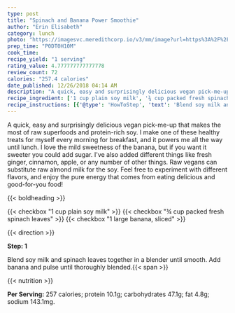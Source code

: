 ```yaml
---
type: post
title: "Spinach and Banana Power Smoothie"
author: "Erin Elisabeth"
category: lunch
photo: "https://imagesvc.meredithcorp.io/v3/mm/image?url=https%3A%2F%2Fimages.media-allrecipes.com%2Fuserphotos%2F2003952.jpg"
prep_time: "P0DT0H10M"
cook_time: 
recipe_yield: "1 serving"
rating_value: 4.777777777777778
review_count: 72
calories: "257.4 calories"
date_published: 12/26/2018 04:14 AM
description: "A quick, easy and surprisingly delicious vegan pick-me-up that makes the most of raw superfoods and protein-rich soy. I make one of these healthy treats for myself every morning for breakfast, and it powers me all the way until lunch. I love the mild sweetness of the banana, but if you want it sweeter you could add sugar. I've also added different things like fresh ginger, cinnamon, apple, or any number of other things. Raw vegans can substitute raw almond milk for the soy. Feel free to experiment with different flavors, and enjoy the pure energy that comes from eating delicious and good-for-you food!"
recipe_ingredient: ['1 cup plain soy milk', '¾ cup packed fresh spinach leaves', '1 large banana, sliced']
recipe_instructions: [{'@type': 'HowToStep', 'text': 'Blend soy milk and spinach leaves together in a blender until smooth. Add banana and pulse until thoroughly blended.\n'}]
---
```


A quick, easy and surprisingly delicious vegan pick-me-up that makes the most of raw superfoods and protein-rich soy. I make one of these healthy treats for myself every morning for breakfast, and it powers me all the way until lunch. I love the mild sweetness of the banana, but if you want it sweeter you could add sugar. I've also added different things like fresh ginger, cinnamon, apple, or any number of other things. Raw vegans can substitute raw almond milk for the soy. Feel free to experiment with different flavors, and enjoy the pure energy that comes from eating delicious and good-for-you food! 

{{< boldheading >}}

{{< checkbox "1 cup plain soy milk" >}}
{{< checkbox "¾ cup packed fresh spinach leaves" >}}
{{< checkbox "1 large banana, sliced" >}}


{{< direction >}}

**Step: 1**

Blend soy milk and spinach leaves together in a blender until smooth. Add banana and pulse until thoroughly blended.{{< span >}}

{{< nutrition >}}

**Per Serving:** 257 calories; protein 10.1g; carbohydrates 47.1g; fat 4.8g; sodium 143.1mg.